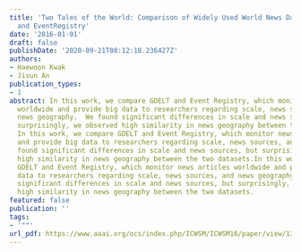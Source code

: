 ```yaml
---
title: 'Two Tales of the World: Comparison of Widely Used World News Datasets GDELT
  and EventRegistry'
date: '2016-01-01'
draft: false
publishDate: '2020-09-21T08:12:18.236427Z'
authors:
- Haewoon Kwak
- Jisun An
publication_types:
- 1
abstract: In this work, we compare GDELT and Event Registry, which monitor news articles
  worldwide and provide big data to researchers regarding scale, news sources, and
  news geography.  We found significant differences in scale and news sources, but
  surprisingly, we observed high similarity in news geography between the two datasets.
  In this work, we compare GDELT and Event Registry, which monitor news articles worldwide
  and provide big data to researchers regarding scale, news sources, and news geography.  We
  found significant differences in scale and news sources, but surprisingly, we observed
  high similarity in news geography between the two datasets.In this work, we compare
  GDELT and Event Registry, which monitor news articles worldwide and provide big
  data to researchers regarding scale, news sources, and news geography.  We found
  significant differences in scale and news sources, but surprisingly, we observed
  high similarity in news geography between the two datasets.
featured: false
publication: ''
tags:
- '""'
url_pdf: https://www.aaai.org/ocs/index.php/ICWSM/ICWSM16/paper/view/13014
---
```


